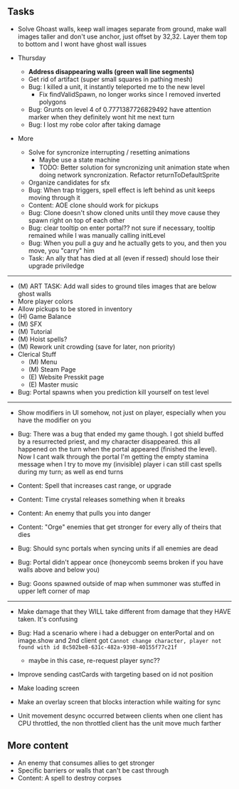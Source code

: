 
## Tasks
- Solve Ghoast walls, keep wall images separate from ground, make wall images taller and don't use anchor, just offset by 32,32.  Layer them top to bottom and I wont have ghost wall issues
- Thursday 
    - **Address disappearing walls (green wall line segments)**
    - Get rid of artifact (super small squares in pathing mesh)
    - Bug: I killed a unit, it instantly teleported me to the new level
        - Fix findValidSpawn, no longer works since I removed inverted polygons
    - Bug: Grunts on level 4 of 0.7771387726829492 have attention marker when they definitely wont hit me next turn
    - Bug: I lost my robe color after taking damage
    
- More
    - Solve for syncronize interrupting / resetting animations
        - Maybe use a state machine
        - TODO: Better solution for syncronizing unit animation state when doing network syncronization.  Refactor returnToDefaultSprite
    - Organize candidates for sfx
    - Bug: When trap triggers, spell effect is left behind as unit keeps moving through it
    - Content: AOE clone should work for pickups
    - Bug: Clone doesn't show cloned units until they move cause they spawn right on top of each other
    - Bug: clear tooltip on enter portal?? not sure if necessary, tooltip remained while I was manually calling initLevel
    - Bug: When you pull a guy and he actually gets to you, and then you move, you "carry" him
    - Task: An ally that has died at all (even if ressed) should lose their upgrade priviledge
---
- (M) ART TASK: Add wall sides to ground tiles images that are below ghost walls
- More player colors
- Allow pickups to be stored in inventory
- (H) Game Balance
- (M) SFX
- (M) Tutorial
- (M) Hoist spells?
- (M) Rework unit crowding (save for later, non priority)
- Clerical Stuff
    - (M) Menu
    - (M) Steam Page
    - (E) Website Presskit page
    - (E) Master music
- Bug: Portal spawns when you prediction kill yourself on test level
------
- Show modifiers in UI somehow, not just on player, especially when you have the modifier on you
- Bug: There was a bug that ended my game though. I got shield buffed by a resurrected priest, and my character disappeared. this all happened on the turn when the portal appeared (finished the level). Now I cant walk through the portal
I'm getting the empty stamina message when I try to move my (invisible) player
i can still cast spells during my turn; as well as end turns
- Content: Spell that increases cast range, or upgrade
- Content: Time crystal releases something when it breaks

- Content: An enemy that pulls you into danger
- Content: "Orge" enemies that get stronger for every ally of theirs that dies
- Bug: Should sync portals when syncing units if all enemies are dead
- Bug: Portal didn't appear once (honeycomb seems broken if you have walls above and below you)
- Bug: Goons spawned outside of map when summoner was stuffed in upper left corner of map

---
- Make damage that they WILL take different from damage that they HAVE taken.  It's confusing

- Bug: Had a scenario where i had a debugger on enterPortal and on image.show
and 2nd client got `Cannot change character, player not found with id 8c502be8-631c-482a-9398-40155f77c21f`
    - maybe in this case, re-request player sync??
- Improve sending castCards with targeting based on id not position
- Make loading screen
- Make an overlay screen that blocks interaction while waiting for sync
- Unit movement desync occurred between clients when one client has CPU throttled, the non throttled client has the unit move much farther




## More content
- An enemy that consumes allies to get stronger
- Specific barriers or walls that can't be cast through
- Content: A spell to destroy corpses